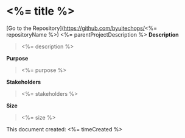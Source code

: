 # <%= title %>
[Go to the Repository](https://github.com/byuitechops/<%= repositoryName %>)
<%= parentProjectDescription %>
**Description**
> <%= description %>

**Purpose**
> <%= purpose %>
                
**Stakeholders**
> <%= stakeholders %>
                    
**Size**
> <%= size %>


This document created: <%= timeCreated %>
